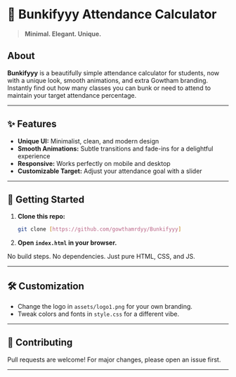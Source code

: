 # 🍏 Bunkifyyy Attendance Calculator

> **Minimal. Elegant. Unique.**

## About

**Bunkifyyy** is a beautifully simple attendance calculator for students, now with a unique look, smooth animations, and extra Gowtham branding. Instantly find out how many classes you can bunk or need to attend to maintain your target attendance percentage.

---

## ✨ Features
- **Unique UI:** Minimalist, clean, and modern design
- **Smooth Animations:** Subtle transitions and fade-ins for a delightful experience
- **Responsive:** Works perfectly on mobile and desktop
- **Customizable Target:** Adjust your attendance goal with a slider


---

## 🚀 Getting Started
1. **Clone this repo:**
   ```bash
   git clone [https://github.com/gowthamrdyy/Bunkifyyy]
   ```
2. **Open `index.html` in your browser.**

No build steps. No dependencies. Just pure HTML, CSS, and JS.

---
## 🛠️ Customization
- Change the logo in `assets/logo1.png` for your own branding.
- Tweak colors and fonts in `style.css` for a different vibe.

---

## 🤝 Contributing
Pull requests are welcome! For major changes, please open an issue first.

---

